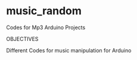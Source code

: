 # music_random
Codes for Mp3 Arduino Projects


OBJECTIVES 


Different Codes for music manipulation for Arduino
